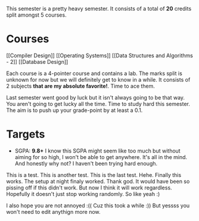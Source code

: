 This semester is a pretty heavy semester. It consists of a total of **20** credits split amongst 5 courses. 
# Courses
[[Compiler Design]]
[[Operating Systems]]
[[Data Structures and Algorithms - 2]]
[[Database Design]]

Each course is a 4-pointer course and contains a lab. The marks split is unknown for now but we will definitely get to know in a while. It consists of 2 subjects **that are my absolute favorite!**. Time to ace them. 

Last semester went good by luck but it isn't always going to be that way. You aren't going to get lucky all the time. Time to study hard this semester. The aim is to push up your grade-point by at least a 0.1. 
# Targets
- SGPA: **9.8+**
I know this SGPA might seem like too much but without aiming for so high, I won't be able to get anywhere. It's all in the mind. And honestly why not? I haven't been trying hard enough.

This is a test. This is another test. This is the last test. Hehe. Finally this works. The setup at night finaly worked. Thank god. It would have been so pissing off if this didn't work. But now I think it will work regardless. Hopefully it doesn't just stop working randomly. So like yeah :)

I also hope you are not annoyed :(( Cuz this took a while :)) But yessss you won't need to edit anythign more now.